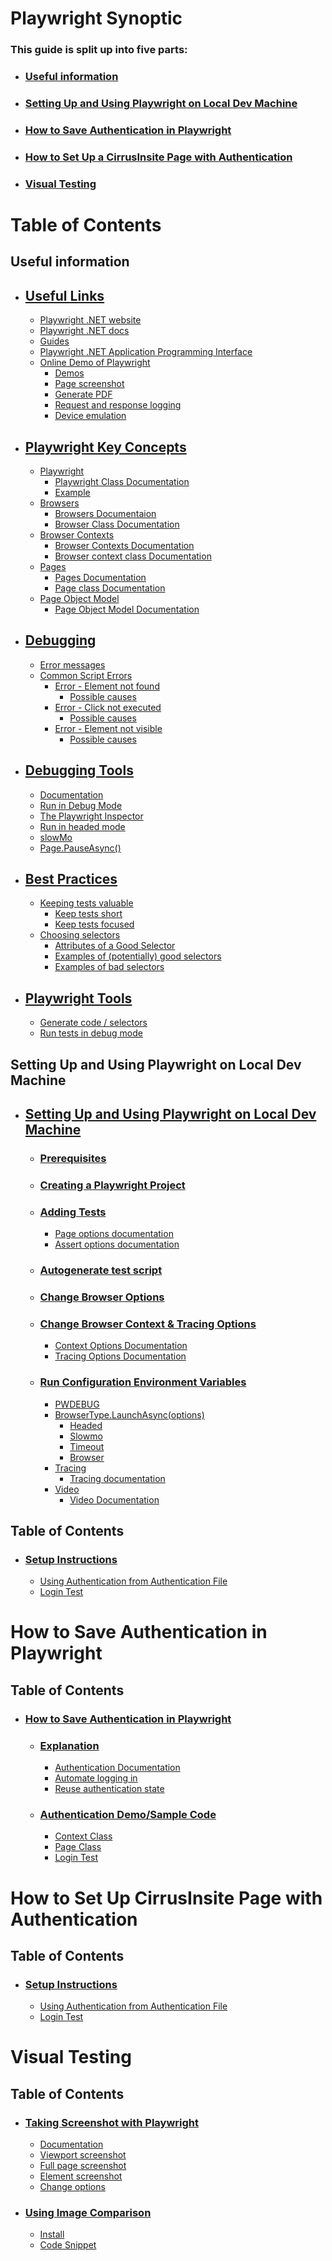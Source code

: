 # **Playwright Synoptic**
### **This guide is split up into five parts:**
- ### [**Useful information**]()
- ### [**Setting Up and Using Playwright on Local Dev Machine**]()
- ### [**How to Save Authentication in Playwright**]()
- ### [**How to Set Up a CirrusInsite Page with Authentication**]()
- ### [**Visual Testing**]()

# **Table of Contents**
## **Useful information**
  - ## [Useful Links](https://github.com/ASA-P/PlaywrightSynoptic/blob/main/README/Useful%20Information.md#useful-links)
    - [Playwright .NET website](https://github.com/ASA-P/PlaywrightSynoptic/blob/main/README/Useful%20Information.md#playwright-net-website-httpsplaywrightdevdotnet-)
    - [Playwright .NET docs](https://github.com/ASA-P/PlaywrightSynoptic/blob/main/README/Useful%20Information.md#playwright-net-docs-httpsplaywrightdevdotnetdocsintro-)
    - [Guides](https://github.com/ASA-P/PlaywrightSynoptic/blob/main/README/Useful%20Information.md#guides-click-the-top-left-button-to-view-guides-on-httpsplaywrightdevdotnetdocsintro-)
    - [Playwright .NET Application Programming Interface](https://github.com/ASA-P/PlaywrightSynoptic/blob/main/README/Useful%20Information.md#playwright-net-application-programming-interface-httpsplaywrightdevdotnetdocsapiclass-playwright-)
    - [Online Demo of Playwright](https://github.com/ASA-P/PlaywrightSynoptic/blob/main/README/Useful%20Information.md#online-demo-of-playwright)
      - [Demos](https://github.com/ASA-P/PlaywrightSynoptic/blob/main/README/Useful%20Information.md#demos)
      - [Page screenshot](https://github.com/ASA-P/PlaywrightSynoptic/blob/main/README/Useful%20Information.md#page-screenshot-this-code-snippet-navigates-to-the-playwright-github-repository-in-webkit-and-saves-a-screenshot)
      - [Generate PDF](https://github.com/ASA-P/PlaywrightSynoptic/blob/main/README/Useful%20Information.md#generate-pdf-this-code-snippet-navigates-to-the-playwright-github-repository-and-generates-a-pdf-file-and-saves-it-to-disk)
      - [Request and response logging](https://github.com/ASA-P/PlaywrightSynoptic/blob/main/README/Useful%20Information.md#request-and-response-logging-this-example-will-navigate-to-examplecom-and-log-all-its-request-methods-and-urls-and-for-the-response-the-status)
      - [Device emulation](https://github.com/ASA-P/PlaywrightSynoptic/blob/main/README/Useful%20Information.md#device-emulation-this-example-emulates-a-pixel-2-and-creates-a-screenshot-with-its-screen-size)
  - ## [Playwright Key Concepts](https://github.com/ASA-P/PlaywrightSynoptic/blob/main/README/Useful%20Information.md#playwright-key-concepts)
      - [Playwright](https://github.com/ASA-P/PlaywrightSynoptic/blob/main/README/Useful%20Information.md#playwright)
        - [Playwright Class Documentation](https://github.com/ASA-P/PlaywrightSynoptic/blob/main/README/Useful%20Information.md#playwright-class-documentation)
        - [Example](https://github.com/ASA-P/PlaywrightSynoptic/blob/main/README/Useful%20Information.md#playwright-module-provides-a-method-to-launch-a-browser-instance-the-following-is-a-typical-example-of-using-playwright-to-drive-automation)
      - [Browsers](https://github.com/ASA-P/PlaywrightSynoptic/blob/main/README/Useful%20Information.md#browsers)
        - [Browsers Documentaion](https://github.com/ASA-P/PlaywrightSynoptic/blob/main/README/Useful%20Information.md#browsers-documentaion)
        - [Browser Class Documentation](https://github.com/ASA-P/PlaywrightSynoptic/blob/main/README/Useful%20Information.md#browser-class-documentation)
      - [Browser Contexts](https://github.com/ASA-P/PlaywrightSynoptic/blob/main/README/Useful%20Information.md#browser-contexts)
        - [Browser Contexts Documentation](https://github.com/ASA-P/PlaywrightSynoptic/blob/main/README/Useful%20Information.md#browser-contexts-documentation)
        - [Browser context class Documentation](https://github.com/ASA-P/PlaywrightSynoptic/blob/main/README/Useful%20Information.md#browser-context-class-documentation)
      - [Pages](https://github.com/ASA-P/PlaywrightSynoptic/blob/main/README/Useful%20Information.md#pages)
        - [Pages Documentation](https://github.com/ASA-P/PlaywrightSynoptic/blob/main/README/Useful%20Information.md#pages-documentation)
        - [Page class Documentation](https://github.com/ASA-P/PlaywrightSynoptic/blob/main/README/Useful%20Information.md#page-class-documentation)
      - [Page Object Model](https://github.com/ASA-P/PlaywrightSynoptic/blob/main/README/Useful%20Information.md#page-object-model)
        - [Page Object Model Documentation](https://github.com/ASA-P/PlaywrightSynoptic/blob/main/README/Useful%20Information.md#page-object-model-documentation)
  - ## [Debugging](https://github.com/ASA-P/PlaywrightSynoptic/blob/main/README/Useful%20Information.md#debugging-1)
    - [Error messages](https://github.com/ASA-P/PlaywrightSynoptic/blob/main/README/Useful%20Information.md#error-messages)
    - [Common Script Errors](https://github.com/ASA-P/PlaywrightSynoptic/blob/main/README/Useful%20Information.md#common-script-errors)
      - [Error - Element not found](https://github.com/ASA-P/PlaywrightSynoptic/blob/main/README/Useful%20Information.md#error---element-not-found)
        - [Possible causes](https://github.com/ASA-P/PlaywrightSynoptic/blob/main/README/Useful%20Information.md#possible-causes)
      - [Error - Click not executed](https://github.com/ASA-P/PlaywrightSynoptic/blob/main/README/Useful%20Information.md#error---click-not-executed)
        - [Possible causes](https://github.com/ASA-P/PlaywrightSynoptic/blob/main/README/Useful%20Information.md#possible-causes-1)
      - [Error - Element not visible](https://github.com/ASA-P/PlaywrightSynoptic/blob/main/README/Useful%20Information.md#error---element-not-visible)
        - [Possible causes](https://github.com/ASA-P/PlaywrightSynoptic/blob/main/README/Useful%20Information.md#possible-causes-2)
  - ## [Debugging Tools](https://github.com/ASA-P/PlaywrightSynoptic/blob/main/README/Useful%20Information.md#debugging-tools-1)
    - [Documentation](https://github.com/ASA-P/PlaywrightSynoptic/blob/main/README/Useful%20Information.md#debugging-tools-playwright-documentation-httpsplaywrightdevdocsdebug)
    - [Run in Debug Mode](https://github.com/ASA-P/PlaywrightSynoptic/blob/main/README/Useful%20Information.md#run-in-debug-mode)
    - [The Playwright Inspector](https://github.com/ASA-P/PlaywrightSynoptic/blob/main/README/Useful%20Information.md#the-playwright-inspector)
    - [Run in headed mode](https://github.com/ASA-P/PlaywrightSynoptic/blob/main/README/Useful%20Information.md#run-in-headed-mode)
    - [slowMo](https://github.com/ASA-P/PlaywrightSynoptic/blob/main/README/Useful%20Information.md#slowmo)
    - [Page.PauseAsync()](https://github.com/ASA-P/PlaywrightSynoptic/blob/main/README/Useful%20Information.md#pagepauseasync)
  - ## [Best Practices](https://github.com/ASA-P/PlaywrightSynoptic/blob/main/README/Useful%20Information.md#best-practices-1)
    - [Keeping tests valuable](https://github.com/ASA-P/PlaywrightSynoptic/blob/main/README/Useful%20Information.md#keeping-tests-valuable)
      - [Keep tests short](https://github.com/ASA-P/PlaywrightSynoptic/blob/main/README/Useful%20Information.md#keep-tests-short)
      - [Keep tests focused](https://github.com/ASA-P/PlaywrightSynoptic/blob/main/README/Useful%20Information.md#keep-tests-focused)
    - [Choosing selectors](https://github.com/ASA-P/PlaywrightSynoptic/blob/main/README/Useful%20Information.md#choosing-selectors)
      - [Attributes of a Good Selector](https://github.com/ASA-P/PlaywrightSynoptic/blob/main/README/Useful%20Information.md#the-attributes-of-a-good-selector-are)
      - [Examples of (potentially) good selectors](https://github.com/ASA-P/PlaywrightSynoptic/blob/main/README/Useful%20Information.md#examples-of-potentially-good-selectors)
      - [Examples of bad selectors](https://github.com/ASA-P/PlaywrightSynoptic/blob/main/README/Useful%20Information.md#examples-of-bad-selectors)
  - ## [Playwright Tools](https://github.com/ASA-P/PlaywrightSynoptic/blob/main/README/Useful%20Information.md#playwright-tools-1)
    - [Generate code / selectors](https://github.com/ASA-P/PlaywrightSynoptic/blob/main/README/Useful%20Information.md#generate-code--selectors)
    - [Run tests in debug mode](https://github.com/ASA-P/PlaywrightSynoptic/blob/main/README/Useful%20Information.md#run-tests-in-debug-mode)
## **Setting Up and Using Playwright on Local Dev Machine**
  - ## [Setting Up and Using Playwright on Local Dev Machine](https://github.com/ASA-P/PlaywrightSynoptic/blob/main/README/Setup%20Local%20Development%20Environment.md#setting-up-and-using-playwright-on-local-dev-machine-1)
      - ### [Prerequisites](https://github.com/ASA-P/PlaywrightSynoptic/blob/main/README/Setup%20Local%20Development%20Environment.md#prerequisites-1)
      - ### [Creating a Playwright Project](https://github.com/ASA-P/PlaywrightSynoptic/blob/main/README/Setup%20Local%20Development%20Environment.md#creating-playwright-project)
      -   ### [Adding Tests](https://github.com/ASA-P/PlaywrightSynoptic/blob/main/README/Setup%20Local%20Development%20Environment.md#adding-tests-1)
          -  [Page options documentation](https://github.com/ASA-P/PlaywrightSynoptic/blob/main/README/Setup%20Local%20Development%20Environment.md#page-options-documentation)
          -  [Assert options documentation](https://github.com/ASA-P/PlaywrightSynoptic/blob/main/README/Setup%20Local%20Development%20Environment.md#assert-options-documentation)
      -  ### [Autogenerate test script](https://github.com/ASA-P/PlaywrightSynoptic/blob/main/README/Setup%20Local%20Development%20Environment.md#autogenerate-test-script-1)
      -  ### [Change Browser Options](https://github.com/ASA-P/PlaywrightSynoptic/blob/main/README/Setup%20Local%20Development%20Environment.md#change-browser-options-1)
      - ### [Change Browser Context & Tracing Options](https://github.com/ASA-P/PlaywrightSynoptic/blob/main/README/Setup%20Local%20Development%20Environment.md#change-browser-context--tracing-options-1)
          - [Context Options Documentation](https://github.com/ASA-P/PlaywrightSynoptic/blob/main/README/Setup%20Local%20Development%20Environment.md#context-options-documentation)
          - [Tracing Options Documentation](https://github.com/ASA-P/PlaywrightSynoptic/blob/main/README/Setup%20Local%20Development%20Environment.md#tracing-options-documentation)
      -  ### [Run Configuration Environment Variables](https://github.com/ASA-P/PlaywrightSynoptic/blob/main/README/Setup%20Local%20Development%20Environment.md#run-configuration-environment-variables-in-devrunsettings)
          -  [PWDEBUG](https://github.com/ASA-P/PlaywrightSynoptic/blob/main/README/Setup%20Local%20Development%20Environment.md#pwdebug)
          -  [BrowserType.LaunchAsync(options)](https://github.com/ASA-P/PlaywrightSynoptic/blob/main/README/Setup%20Local%20Development%20Environment.md#browsertypelaunchasyncoptions)
              -  [Headed](https://github.com/ASA-P/PlaywrightSynoptic/blob/main/README/Setup%20Local%20Development%20Environment.md#headed)
              -  [Slowmo](https://github.com/ASA-P/PlaywrightSynoptic/blob/main/README/Setup%20Local%20Development%20Environment.md#slowmo)
              -  [Timeout](https://github.com/ASA-P/PlaywrightSynoptic/blob/main/README/Setup%20Local%20Development%20Environment.md#timeout)
              -  [Browser](https://github.com/ASA-P/PlaywrightSynoptic/blob/main/README/Setup%20Local%20Development%20Environment.md#browser)
          -  [Tracing](https://github.com/ASA-P/PlaywrightSynoptic/blob/main/README/Setup%20Local%20Development%20Environment.md#tracing)
              -  [Tracing documentation](https://github.com/ASA-P/PlaywrightSynoptic/blob/main/README/Setup%20Local%20Development%20Environment.md#tracing-documentation)
          -  [Video](https://github.com/ASA-P/PlaywrightSynoptic/blob/main/README/Setup%20Local%20Development%20Environment.md#video)
              -  [Video Documentation](https://github.com/ASA-P/PlaywrightSynoptic/blob/main/README/Setup%20Local%20Development%20Environment.md#video-documentation)


## **Table of Contents**
- ### [Setup Instructions](https://github.com/ASA-P/PlaywrightSynoptic/blob/main/README/CirrusInsite%20Test%20Setup.md#setup-instructions-1)
    - [Using Authentication from Authentication File](https://github.com/ASA-P/PlaywrightSynoptic/blob/main/README/CirrusInsite%20Test%20Setup.md#using-authentication-from-authentication-file)
    - [Login Test](https://github.com/ASA-P/PlaywrightSynoptic/blob/main/README/CirrusInsite%20Test%20Setup.md#login-test)

# How to Save Authentication in Playwright

## **Table of Contents**
- ### [How to Save Authentication in Playwright](https://github.com/ASA-P/PlaywrightSynoptic/blob/main/README/Adding%20Authentication.md#how-to-save-authentication-in-playwright-2)
    - ### [Explanation](https://github.com/ASA-P/PlaywrightSynoptic/blob/main/README/Adding%20Authentication.md#explanation-1)
        - [Authentication Documentation](https://github.com/ASA-P/PlaywrightSynoptic/blob/main/README/Adding%20Authentication.md#authentication-documentation)
        - [Automate logging in](https://github.com/ASA-P/PlaywrightSynoptic/blob/main/README/Adding%20Authentication.md#automate-logging-in)
        - [Reuse authentication state](https://github.com/ASA-P/PlaywrightSynoptic/blob/main/README/Adding%20Authentication.md#reuse-authentication-state)
    - ### [Authentication Demo/Sample Code](https://github.com/ASA-P/PlaywrightSynoptic/blob/main/README/Adding%20Authentication.md#authentication-demosample-code-1)
        - [Context Class](https://github.com/ASA-P/PlaywrightSynoptic/blob/main/README/Adding%20Authentication.md#context-class)
        - [Page Class](https://github.com/ASA-P/PlaywrightSynoptic/blob/main/README/Adding%20Authentication.md#page-class)
        - [Login Test](https://github.com/ASA-P/PlaywrightSynoptic/blob/main/README/Adding%20Authentication.md#login-test)

# **How to Set Up CirrusInsite Page with Authentication**
## **Table of Contents**
- ### [Setup Instructions](https://github.com/ASA-P/PlaywrightSynoptic/blob/main/README/CirrusInsite%20Test%20Setup.md#setup-instructions-1)
    - [Using Authentication from Authentication File](https://github.com/ASA-P/PlaywrightSynoptic/blob/main/README/CirrusInsite%20Test%20Setup.md#using-authentication-from-authentication-file)
    - [Login Test](https://github.com/ASA-P/PlaywrightSynoptic/blob/main/README/CirrusInsite%20Test%20Setup.md#login-test)

# **Visual Testing**
## Table of Contents
- ### [Taking Screenshot with Playwright](https://github.com/ASA-P/PlaywrightSynoptic/blob/main/README/Visual%20Testing.md#taking-screenshot-with-playwright-1)
    -  [Documentation](https://github.com/ASA-P/PlaywrightSynoptic/blob/main/README/Visual%20Testing.md#documentation)
    - [Viewport screenshot](https://github.com/ASA-P/PlaywrightSynoptic/blob/main/README/Visual%20Testing.md#viewport-screenshot)
    -  [Full page screenshot](https://github.com/ASA-P/PlaywrightSynoptic/blob/main/README/Visual%20Testing.md#full-page-screenshot)
    - [Element screenshot](https://github.com/ASA-P/PlaywrightSynoptic/blob/main/README/Visual%20Testing.md#element-screenshot)
    -  [Change options](https://github.com/ASA-P/PlaywrightSynoptic/blob/main/README/Visual%20Testing.md#change-options-with)
-  ### [Using Image Comparison](https://github.com/ASA-P/PlaywrightSynoptic/blob/main/README/Visual%20Testing.md#using-image-comparison-1)
    -  [Install](https://github.com/ASA-P/PlaywrightSynoptic/blob/main/README/Visual%20Testing.md#install-the-codeuctivityimagesharpcompare-nuget-package-to-compare-images-for-visual-differences)
    -  [Code Snippet](https://github.com/ASA-P/PlaywrightSynoptic/blob/main/README/Visual%20Testing.md#below-code-snippet-demonstrates-how-to-use-playwright-screenshot-functionality-and-image-comparison-tools)
